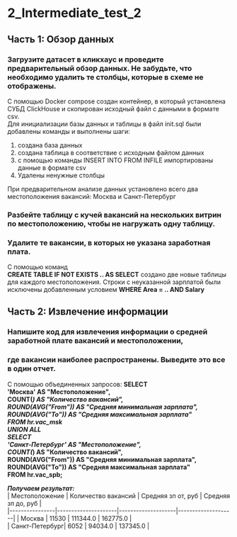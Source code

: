 # 2_Intermediate_test_2
## Часть 1: Обзор данных
### Загрузите датасет в кликхаус и проведите предварительный обзор данных. Не забудьте, что необходимо удалить те столбцы, которые в схеме не отображены.  
С помощью Docker compose создан контейнер, в который установлена СУБД ClickHouse и скопирован исходный файл с данными в формате csv.  
Для инициализации базы данных и таблицы в файл init.sql были добавлены команды и выполнены шаги:
1. создана база данных
2. создана таблица в соответствие с исходным файлом данных
3. с помощью команды INSERT INTO FROM INFILE импортированы данные в формате csv
4. Удалены ненужные столбцы

При предварительном анализе данных установлено всего два местоположения вакансий: Москва и Санкт-Петербург

### Разбейте таблицу с кучей вакансий на нескольких витрин по местоположению, чтобы не нагружать одну таблицу. 
### Удалите те вакансии, в которых не указана заработная плата.
С помощью команд  
__CREATE TABLE IF NOT EXISTS .. AS SELECT__
создано две новые таблицы для каждого местоположения.
Строки с неуказанной зарплатой были исключены добавленным условием
__WHERE Area = .. AND Salary__

## Часть 2: Извлечение информации
### Напишите код для извлечения информации о средней заработной плате вакансий и местоположении, 
### где вакансии наиболее распространены. Выведите это все в один отчет.
С помощью объединенных запросов:
__SELECT  
  'Москва' AS "Местоположение",  
  COUNT(*) AS "Количество вакансий",  
  ROUND(AVG("From")) AS "Средняя минимальная зарплата",  
  ROUND(AVG("To")) AS "Средняя максимальная зарплата"  
FROM hr.vac_msk  
  UNION ALL  
SELECT  
  'Санкт-Петербург' AS "Местоположение",  
  COUNT(*) AS "Количество вакансий",  
  ROUND(AVG("From")) AS "Средняя минимальная зарплата",  
  ROUND(AVG("To")) AS "Средняя максимальная зарплата"  
FROM hr.vac_spb;__

___Получаем результат:___  
| Местоположение | Количество вакансий | Средняя зп от, руб | Средняя зп до, руб |  
|----------------|---------------------|--------------------|--------------------|
| Москва	       |               11530 |           111344.0 |	          162775.0 |  
| Санкт-Петербург|	              6052 |            94034.0 |	          137345.0 |
